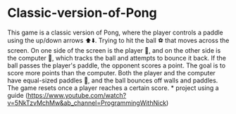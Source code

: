# Classic-version-of-Pong


This game is a classic version of Pong, where the player controls a paddle using the up/down arrows ⬆️⬇️.
Trying to hit the ball ⚽ that moves across the screen. On one side of the screen is the player 👾, and on the other side is the computer 🤖, which tracks the ball and attempts to bounce it back. If the ball passes the player's paddle, the opponent scores a point. The goal is to score more points than the computer. Both the player and the computer have equal-sized paddles 🏓, and the ball bounces off walls and paddles. The game resets once a player reaches a certain score. * project using a guide (https://www.youtube.com/watch?v=5NkTzvMchMw&ab_channel=ProgrammingWithNick)
